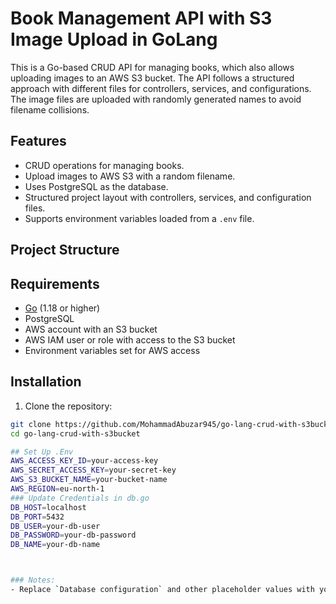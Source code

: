 # Book Management API with S3 Image Upload in GoLang

This is a Go-based CRUD API for managing books, which also allows uploading images to an AWS S3 bucket. The API follows a structured approach with different files for controllers, services, and configurations. The image files are uploaded with randomly generated names to avoid filename collisions.

## Features

- CRUD operations for managing books.
- Upload images to AWS S3 with a random filename.
- Uses PostgreSQL as the database.
- Structured project layout with controllers, services, and configuration files.
- Supports environment variables loaded from a `.env` file.

## Project Structure

## Requirements

- [Go](https://golang.org/dl/) (1.18 or higher)
- PostgreSQL
- AWS account with an S3 bucket
- AWS IAM user or role with access to the S3 bucket
- Environment variables set for AWS access

## Installation

1. Clone the repository:

```bash
git clone https://github.com/MohammadAbuzar945/go-lang-crud-with-s3bucket.git
cd go-lang-crud-with-s3bucket

## Set Up .Env
AWS_ACCESS_KEY_ID=your-access-key
AWS_SECRET_ACCESS_KEY=your-secret-key
AWS_S3_BUCKET_NAME=your-bucket-name
AWS_REGION=eu-north-1
### Update Credentials in db.go
DB_HOST=localhost
DB_PORT=5432
DB_USER=your-db-user
DB_PASSWORD=your-db-password
DB_NAME=your-db-name



### Notes:
- Replace `Database configuration` and other placeholder values with your actual configuration.

